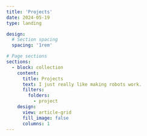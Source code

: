 ```yaml
---
title: 'Projects'
date: 2024-05-19
type: landing

design:
  # Section spacing
  spacing: '1rem'

# Page sections
sections:
  - block: collection
    content:
      title: Projects
      text: I just really like making robots work.
      filters:
        folders:
          - project
    design:
      view: article-grid
      fill_image: false
      columns: 1
---
```

